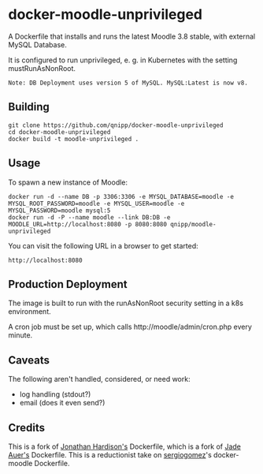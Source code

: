 # docker-moodle-unprivileged

A Dockerfile that installs and runs the latest Moodle 3.8 stable, with external MySQL Database.

It is configured to run unprivileged, e. g. in Kubernetes with the setting mustRunAsNonRoot.

`Note: DB Deployment uses version 5 of MySQL. MySQL:Latest is now v8.`

## Building

```
git clone https://github.com/qnipp/docker-moodle-unprivileged
cd docker-moodle-unprivileged
docker build -t moodle-unprivileged .
```

## Usage

To spawn a new instance of Moodle:

```
docker run -d --name DB -p 3306:3306 -e MYSQL_DATABASE=moodle -e MYSQL_ROOT_PASSWORD=moodle -e MYSQL_USER=moodle -e MYSQL_PASSWORD=moodle mysql:5
docker run -d -P --name moodle --link DB:DB -e MOODLE_URL=http://localhost:8080 -p 8080:8080 qnipp/moodle-unprivileged
```

You can visit the following URL in a browser to get started:

```
http://localhost:8080 
```

## Production Deployment

The image is built to run with the runAsNonRoot security setting in a k8s environment.

A cron job must be set up, which calls http://moodle/admin/cron.php every minute.

## Caveats
The following aren't handled, considered, or need work: 
* log handling (stdout?)
* email (does it even send?)

## Credits

This is a fork of [Jonathan Hardison's](https://github.com/jmhardison/docker-moodle) Dockerfile,
which is a fork of [Jade Auer's](https://github.com/jda/docker-moodle) Dockerfile.
This is a reductionist take on [sergiogomez](https://github.com/sergiogomez/)'s docker-moodle Dockerfile.
